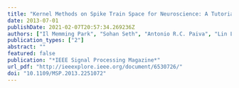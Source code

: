 ```yaml
---
title: "Kernel Methods on Spike Train Space for Neuroscience: A Tutorial"
date: 2013-07-01
publishDate: 2021-02-07T20:57:34.269236Z
authors: ["Il Memming Park", "Sohan Seth", "Antonio R.C. Paiva", "Lin Li", "Jose C. Principe"]
publication_types: ["2"]
abstract: ""
featured: false
publication: "*IEEE Signal Processing Magazine*"
url_pdf: "http://ieeexplore.ieee.org/document/6530726/"
doi: "10.1109/MSP.2013.2251072"
---
```



